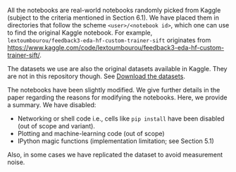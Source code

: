 All the notebooks are real-world notebooks randomly picked from Kaggle (subject to the criteria mentioned in Section 6.1). We have placed them in directories that follow the scheme `<user>/<notebook id>`, which one can use to find the original Kaggle notebook. For example, `lextoumbourou/feedback3-eda-hf-custom-trainer-sift` originates from https://www.kaggle.com/code/lextoumbourou/feedback3-eda-hf-custom-trainer-sift/.

The datasets we use are also the original datasets available in Kaggle. They are not in this repository though. See [Download the datasets](https://github.com/ADAPT-uiuc/dias-benchmarks/blob/main/REPRODUCE.md#download-the-datasets).

The notebooks have been slightly modified. We give further details in the paper regarding the reasons for modifying the notebooks. Here, we provide a summary. We have disabled:
- Networking or shell code i.e., cells like `pip install` have been disabled (out of scope and variant).
- Plotting and machine-learning code (out of scope)
- IPython magic functions (implementation limitation; see Section 5.1)

Also, in some cases we have replicated the dataset to avoid measurement noise.